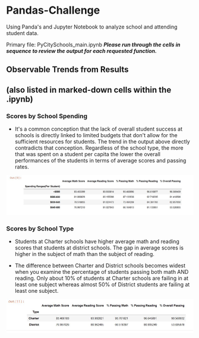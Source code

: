 # Pandas-Challenge
Using Panda's and Jupyter Notebook to analyze school and attending student data.

Primary file: PyCitySchools_main.ipynb 
**_Please run through the cells in sequence to review the output for each requested function._**

## Observable Trends from Results 
## (also listed in marked-down cells within the .ipynb) 

### Scores by School Spending
 * It's a common conception that the lack of overall student success at schools is directly linked to limited budgets that don't allow for the sufficient resources for students.  The trend in the output above directly contradicts that conception.  Regardless of the school type, the more that was spent on a student per capita the lower the overall performances of the students in terms of average scores and passing rates. 

 ![Student Performance by Budget](https://github.com/pulliam-chris/Pandas-Challenge/blob/main/images/budget_performance.JPG "Student Performance by Budget")

### Scores by School Type
* Students at Charter schools have higher average math and reading scores that students at district schools.  The gap in average scores is higher in the subject of math than the subject of reading.  

* The difference between Charter and District schools becomes widest when you examine the percentage of students passing both math AND reading.  Only about 10% of students at Charter schools are failing in at least one subject whereas almost 50% of District students are failing at least one subject.

![Student Performance by School Type](https://github.com/pulliam-chris/Pandas-Challenge/blob/main/images/schooltype_performance.JPG "Student Performance by School Type")
